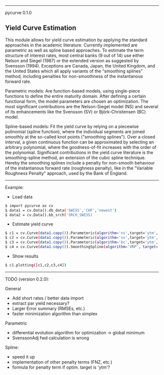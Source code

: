 ------------------------------
pycurve 0.1.0

Yield Curve Estimation
------------------------------

This module allows for yield curve estimation by applying the standard approaches in the academic literature. 
Currently implemented are parametric as well as spline based approaches. To estimate the term structure of 
interest rates, most central banks (9 out of 14) use either Nelson and Siegel (1987) or the extended version 
as suggested by Svensson (1994). Exceptions are Canada, Japan, the United Kingdom, and the United States which 
all apply variants of the “smoothing splines” method, including penalties for non-smoothness of the instantanous 
forward rate.

Parametric models:
Are function-based models, using single-piece functions to define the entire maturity domain. After defining
a certain functional form, the model parameters are chosen an optimization. The most significant contributions are
the Nelson-Siegel model (NS) and several of its enhancements like the Svensson (SV) or Björk-Christensen (BC) model. 

Spline-based models:
Fit the yield curve by relying on a piecewise polinomial (spline function), where the individual segments are
joined smoothly at the so-called knot points ("smoothing splines"). Over a closed interval, a given continuous 
function can be approximated by selecting an arbitrary polynomial, where the goodness-of-fit increases with the order 
of the polynomial. Significant contributions in the yield curve literature is the smoothing-spline method, an extension 
of the cubic spline technique. Hereby the smoothing splines include a penalty for non-smooth behaviour of the 
instantanous forward rate (roughness penalty), like in the "Variable Roughness Penalty" approach, used by the
Bank of England.

--------------------------------------------------------------------

Example:

- Load data
```sh
$ import pycurve as cv
$ data1 = cv.Data().db_data('SWISS','CHF','newest')
$ data2 = cv.Data().bb_srch('SRCH_SWISS)
```
- Estimate yield curve
```sh
$ c1 = cv.Curve(data1.copy()).Parameteric(algorithm='ns',target='ytm', w_method='duration')   # nelson-siegel
$ c2 = cv.Curve(data1.copy()).Parameteric(algorithm='sv',target='ytm', w_method='duration')   # svensson
$ c3 = cv.Curve(data1.copy()).Parameteric(algorithm='bc',target='ytm', w_method='duration')   # björn-christensen
$ c4 = cv.Curve(data1.copy()).SmoothingSpline(algorithm='VRP', target='price', w_method='duration', knots=[7,15])
```
- Show results
```sh
$ c1.plotting([c1,c2,c3,c4])
```
----------------------------------------------------------------------








TODO (version 0.2.0):

General
- Add short rates / better data import
- extract par yield necessary?
- Larger Error summary (RMSEs, etc.)
- faster minimization algorithm than simplex

Parametric
- differential evolution algorithm for optimization -> global minimum
- SvenssonAdj fwd calculation is wrong

Spline:
- speed it up
- implementation of other penalty terms (FNZ, etc.)
- formula for penalty term if optim. target is 'ytm'?
